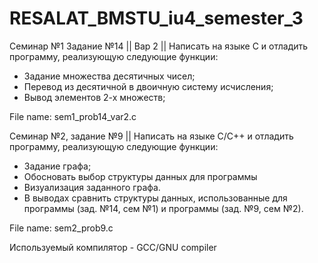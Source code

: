 # RESALAT_BMSTU_iu4_semester_3

Семинар №1 Задание №14 || 
Вар 2 ||
Написать на языке С и отладить программу, реализующую следующие функции:
-	Задание множества десятичных чисел;
-	Перевод из десятичной в двоичную систему исчисления;
-	Вывод элементов 2-х множеств;

File name: sem1_prob14_var2.c

Семинар №2, задание №9 ||
Написать на языке С/C++ и отладить программу, реализующую следующие функции:
-	Задание графа;
-	Обосновать выбор структуры данных для программы
-	Визуализация заданного графа.
-	В выводах сравнить структуры данных, использованные для программы (зад. №14, сем №1) и программы (зад. №9, сем №2). 

File name: sem2_prob9.c

Используемый компилятор - GCC/GNU compiler

